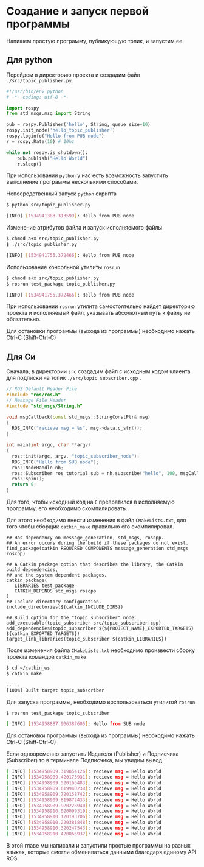 # Создание и запуск первой программы

Напишем простую программу, публикующую топик, и запустим ее.

## Для python

Перейдем в директорию проекта и создадим файл `./src/topic_publisher.py`

```python
#!/usr/bin/env python
# -*- coding: utf-8 -*-

import rospy
from std_msgs.msg import String

pub = rospy.Publisher('hello', String, queue_size=10)
rospy.init_node('hello_topic_publisher')
rospy.loginfo("Hello from PUB node")
r = rospy.Rate(10) # 10hz

while not rospy.is_shutdown():
    pub.publish("Hello World")
    r.sleep()
```

При использовании `python` у нас есть возможность запустить выполнение программы несколькими способами.

Непосредственный запуск `python` скрипта

```bash
$ python src/topic_publisher.py

[INFO] [1534941383.313599]: Hello from PUB node
```

Изменение атрибутов файла и запуск исполняемого файлы

```bash
$ chmod a+x src/topic_publisher.py
$ ./src/topic_publisher.py

[INFO] [1534941755.372466]: Hello from PUB node
```

Использование консольной утилиты `rosrun`

```bash
$ chmod a+x src/topic_publisher.py
$ rosrun test_package topic_publisher.py

[INFO] [1534941755.372466]: Hello from PUB node
```

При использовании `rosrun` утилита самостоятельно найдет директорию проекта и исполняемый файл, указывать абсолютный путь к файлу не обязательно.

Для остановки программы \(выхода из программы\) необходимо нажать Ctrl-C \(Shift-Ctrl-C\)

## Для Си

Сначала, в директории `src` создадим файл с исходным кодом клиента для подписки на топик `./src/topic_subscriber.cpp` .

```cpp
// ROS Default Header File
#include "ros/ros.h"
// Message File Header
#include "std_msgs/String.h"

void msgCallback(const std_msgs::StringConstPtr& msg)
{
  ROS_INFO("recieve msg = %s", msg->data.c_str());
}

int main(int argc, char **argv)
{
  ros::init(argc, argv, "topic_subscriber_node");
  ROS_INFO("Hello from SUB node");
  ros::NodeHandle nh;
  ros::Subscriber ros_tutorial_sub = nh.subscribe("hello", 100, msgCallback);
  ros::spin();
  return 0;
}
```

Для того, чтобы исходный код на `C` превратился в исполняемую программу, его необходимо скомпилировать.

Для этого необходимо внести изменения в файл `CMakeLists.txt`, для того чтобы сборщик `catkin_make` правильно его скомпилировал.

```text
## Has dependency on message_generation, std_msgs, roscpp.
## An error occurs during the build if these packages do not exist.
find_package(catkin REQUIRED COMPONENTS message_generation std_msgs roscpp)

## A Catkin package option that describes the library, the Catkin build dependencies,
## and the system dependent packages.
catkin_package(
   LIBRARIES test_package
   CATKIN_DEPENDS std_msgs roscpp
)
## Include directory configuration.
include_directories(${catkin_INCLUDE_DIRS})

## Build option for the "topic_subscriber" node.
add_executable(topic_subscriber src/topic_subscriber.cpp)
add_dependencies(topic_subscriber ${${PROJECT_NAME}_EXPORTED_TARGETS}
${catkin_EXPORTED_TARGETS})
target_link_libraries(topic_subscriber ${catkin_LIBRARIES})
```

После изменения файла `CMakeLists.txt` необходимо произвести сборку проекта командой `catkin_make`

```bash
$ cd ~/catkin_ws
$ catkin_make

.....
[100%] Built target topic_subscriber
```

Для запуска программы, необходимо воспользоваться утилитой `rosrun`

```bash
$ rosrun test_package topic_subscriber

[ INFO] [1534958887.906387605]: Hello from SUB node
```

Для остановки программы \(выхода из программы\) необходимо нажать Ctrl-C \(Shift-Ctrl-C\)

Если одновременно запустить Издателя \(Publisher\) и Подписчика \(Subscriber\) то в терминале Подписчика, мы увидим вывод

```bash
[ INFO] [1534958909.319854126]: recieve msg = Hello World
[ INFO] [1534958909.420175931]: recieve msg = Hello World
[ INFO] [1534958909.520166483]: recieve msg = Hello World
[ INFO] [1534958909.619940238]: recieve msg = Hello World
[ INFO] [1534958909.720158742]: recieve msg = Hello World
[ INFO] [1534958909.819872433]: recieve msg = Hello World
[ INFO] [1534958909.920228940]: recieve msg = Hello World
[ INFO] [1534958910.020099319]: recieve msg = Hello World
[ INFO] [1534958910.120193706]: recieve msg = Hello World
[ INFO] [1534958910.220381848]: recieve msg = Hello World
[ INFO] [1534958910.320247543]: recieve msg = Hello World
[ INFO] [1534958910.420066932]: recieve msg = Hello World
```

В этой главе мы написали и запустили простые программы на разных языках, которые смогли обмениваться данными благодаря единому API ROS.

